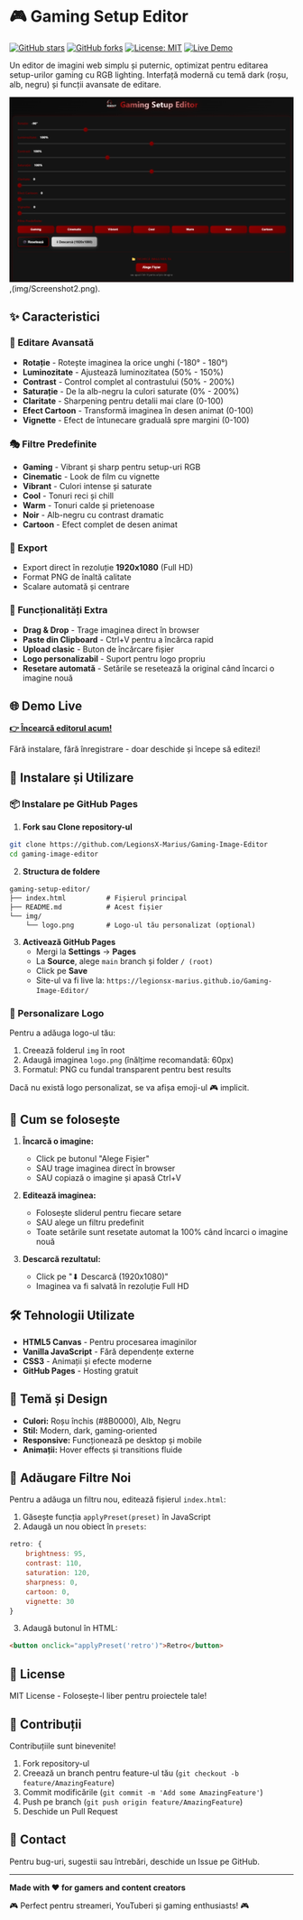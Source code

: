 # 🎮 Gaming Setup Editor

[![GitHub stars](https://img.shields.io/github/stars/LegionsX-Marius/Gaming-Image-Editor?style=social)](https://github.com/LegionsX-Marius/Gaming-Image-Editor)
[![GitHub forks](https://img.shields.io/github/forks/LegionsX-Marius/Gaming-Image-Editor?style=social)](https://github.com/LegionsX-Marius/Gaming-Image-Editor/fork)
[![License: MIT](https://img.shields.io/badge/License-MIT-yellow.svg)](https://opensource.org/licenses/MIT)
[![Live Demo](https://img.shields.io/badge/demo-live-brightgreen)](https://LegionsX-Marius.github.io/Gaming-Image-Editor/)

Un editor de imagini web simplu și puternic, optimizat pentru editarea setup-urilor gaming cu RGB lighting. Interfață modernă cu temă dark (roșu, alb, negru) și funcții avansate de editare.

![Gaming Image Editor](img/Screenshot.png),(img/Screenshot2.png).

## ✨ Caracteristici

### 🎨 Editare Avansată
- **Rotație** - Rotește imaginea la orice unghi (-180° - 180°)
- **Luminozitate** - Ajustează luminozitatea (50% - 150%)
- **Contrast** - Control complet al contrastului (50% - 200%)
- **Saturație** - De la alb-negru la culori saturate (0% - 200%)
- **Claritate** - Sharpening pentru detalii mai clare (0-100)
- **Efect Cartoon** - Transformă imaginea în desen animat (0-100)
- **Vignette** - Efect de întunecare graduală spre margini (0-100)

### 🎭 Filtre Predefinite
- **Gaming** - Vibrant și sharp pentru setup-uri RGB
- **Cinematic** - Look de film cu vignette
- **Vibrant** - Culori intense și saturate
- **Cool** - Tonuri reci și chill
- **Warm** - Tonuri calde și prietenoase
- **Noir** - Alb-negru cu contrast dramatic
- **Cartoon** - Efect complet de desen animat

### 💾 Export
- Export direct în rezoluție **1920x1080** (Full HD)
- Format PNG de înaltă calitate
- Scalare automată și centrare

### 🎯 Funcționalități Extra
- **Drag & Drop** - Trage imaginea direct în browser
- **Paste din Clipboard** - Ctrl+V pentru a încărca rapid
- **Upload clasic** - Buton de încărcare fișier
- **Logo personalizabil** - Suport pentru logo propriu
- **Resetare automată** - Setările se resetează la original când încarci o imagine nouă

## 🌐 Demo Live

**[👉 Încearcă editorul acum!](https://LegionsX-Marius.github.io/Gaming-Image-Editor/)**

Fără instalare, fără înregistrare - doar deschide și începe să editezi!

## 🚀 Instalare și Utilizare

### 📦 Instalare pe GitHub Pages

1. **Fork sau Clone repository-ul**
```bash
git clone https://github.com/LegionsX-Marius/Gaming-Image-Editor
cd gaming-image-editor
```

2. **Structura de foldere**
```
gaming-setup-editor/
├── index.html          # Fișierul principal
├── README.md           # Acest fișier
└── img/
    └── logo.png        # Logo-ul tău personalizat (opțional)
```

3. **Activează GitHub Pages**
   - Mergi la **Settings** → **Pages**
   - La **Source**, alege `main` branch și folder `/ (root)`
   - Click pe **Save**
   - Site-ul va fi live la: `https://legionsx-marius.github.io/Gaming-Image-Editor/`

### 🎨 Personalizare Logo

Pentru a adăuga logo-ul tău:
1. Creează folderul `img` în root
2. Adaugă imaginea `logo.png` (înălțime recomandată: 60px)
3. Formatul: PNG cu fundal transparent pentru best results

Dacă nu există logo personalizat, se va afișa emoji-ul 🎮 implicit.

## 📖 Cum se folosește

1. **Încarcă o imagine:**
   - Click pe butonul "Alege Fișier"
   - SAU trage imaginea direct în browser
   - SAU copiază o imagine și apasă Ctrl+V

2. **Editează imaginea:**
   - Folosește sliderul pentru fiecare setare
   - SAU alege un filtru predefinit
   - Toate setările sunt resetate automat la 100% când încarci o imagine nouă

3. **Descarcă rezultatul:**
   - Click pe "⬇ Descarcă (1920x1080)"
   - Imaginea va fi salvată în rezoluție Full HD

## 🛠️ Tehnologii Utilizate

- **HTML5 Canvas** - Pentru procesarea imaginilor
- **Vanilla JavaScript** - Fără dependențe externe
- **CSS3** - Animații și efecte moderne
- **GitHub Pages** - Hosting gratuit

## 🎨 Temă și Design

- **Culori:** Roșu închis (#8B0000), Alb, Negru
- **Stil:** Modern, dark, gaming-oriented
- **Responsive:** Funcționează pe desktop și mobile
- **Animații:** Hover effects și transitions fluide

## 🔮 Adăugare Filtre Noi

Pentru a adăuga un filtru nou, editează fișierul `index.html`:

1. Găsește funcția `applyPreset(preset)` în JavaScript
2. Adaugă un nou obiect în `presets`:

```javascript
retro: { 
    brightness: 95, 
    contrast: 110, 
    saturation: 120, 
    sharpness: 0, 
    cartoon: 0, 
    vignette: 30 
}
```

3. Adaugă butonul în HTML:

```html
<button onclick="applyPreset('retro')">Retro</button>
```

## 📝 License

MIT License - Folosește-l liber pentru proiectele tale!

## 🤝 Contribuții

Contribuțiile sunt binevenite! 

1. Fork repository-ul
2. Creează un branch pentru feature-ul tău (`git checkout -b feature/AmazingFeature`)
3. Commit modificările (`git commit -m 'Add some AmazingFeature'`)
4. Push pe branch (`git push origin feature/AmazingFeature`)
5. Deschide un Pull Request

## 📧 Contact

Pentru bug-uri, sugestii sau întrebări, deschide un Issue pe GitHub.

---

**Made with ❤️ for gamers and content creators**


🎮 Perfect pentru streameri, YouTuberi și gaming enthusiasts! 🎮
